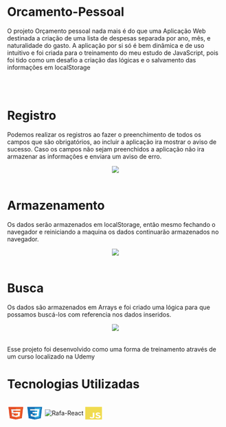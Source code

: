 # Orcamento-Pessoal
<p>O projeto Orçamento pessoal nada mais é do que uma Aplicação Web destinada a criação de uma lista de despesas separada por ano, mês, e naturalidade do gasto. A aplicação por si só é bem dinâmica e de uso intuitivo e foi criada para o treinamento do meu estudo de JavaScript, pois foi tido como um desafio a criação das lógicas e o salvamento das informações em localStorage</p>

  <br>
  <br>

<h1>Registro</h1>
<p>Podemos realizar os registros ao fazer o preenchimento de todos os campos que são obrigatórios, ao incluir a aplicação ira mostrar o aviso de sucesso. Caso os campos não sejam preenchidos a aplicação não ira armazenar as informações e enviara um aviso de erro.</p>
<div align="center">
<img src = "https://user-images.githubusercontent.com/85044936/174335071-b31d1039-c155-49a3-a7c3-27d139495b62.gif"/>
</div>

<br>
<h1>Armazenamento</h1>
<p>Os dados serão armazenados em localStorage, então mesmo fechando o navegador e reiniciando a maquina os dados continuarão armazenados no navegador.</p>
<div align="center">
<img src = "https://user-images.githubusercontent.com/85044936/174335094-ded55643-82db-4049-bf49-96fa3769ec8f.gif"/>
</div>

<br>
<h1>Busca</h1>
<p>Os dados são armazenados em Arrays e foi criado uma lógica para que possamos buscá-los com referencia nos dados inseridos.</p>
<div align="center">
<img src = "https://user-images.githubusercontent.com/85044936/174335103-4f04491d-ed00-4ef1-951f-9077477d5864.gif"/>
</div>

<br>
<p>Esse projeto foi desenvolvido como uma forma de treinamento através de um curso localizado na Udemy</p>





<!--Inserindo botons de linguagens-->
# Tecnologias Utilizadas
<div style="display: inline_block"><br>
  <img align="center" alt="Rafa-HTML" height="30" width="40" src="https://raw.githubusercontent.com/devicons/devicon/master/icons/html5/html5-original.svg">
  <img align="center" alt="Rafa-CSS" height="30" width="40" src="https://raw.githubusercontent.com/devicons/devicon/master/icons/css3/css3-original.svg">
  <img align="center" alt="Rafa-React" height="30" width="40" src="https://cdn.jsdelivr.net/gh/devicons/devicon/icons/bootstrap/bootstrap-original.svg">
  <img align="center" alt="Rafa-Js" height="30" width="40" src="https://raw.githubusercontent.com/devicons/devicon/master/icons/javascript/javascript-plain.svg">
</div>
